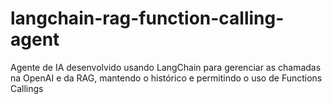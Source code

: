 # langchain-rag-function-calling-agent
Agente de IA desenvolvido usando LangChain para gerenciar as chamadas na OpenAI e da RAG, mantendo o histórico e permitindo o uso de Functions Callings
